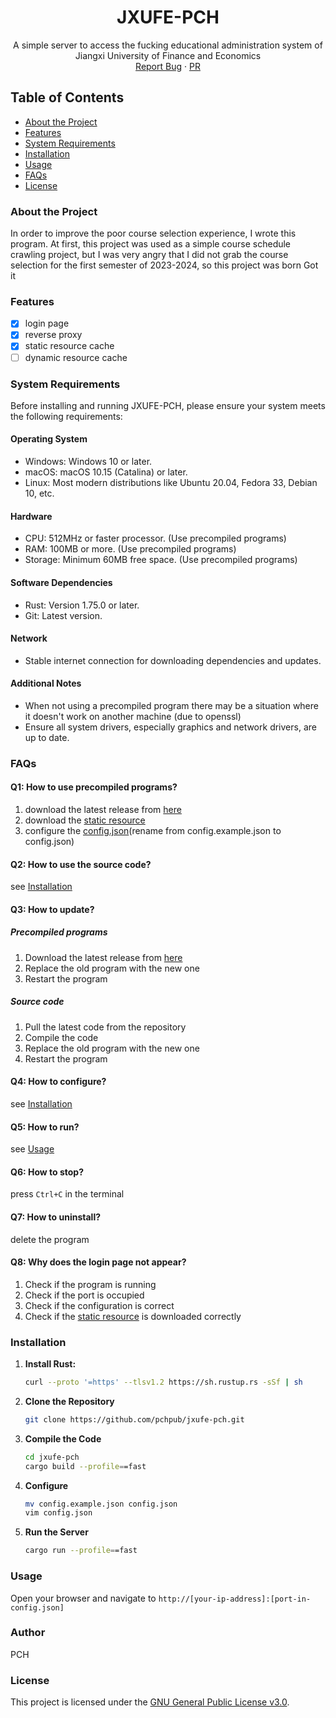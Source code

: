 <h1 align="center">JXUFE-PCH</h1>
<p align="center">
  A simple server to access the fucking educational administration system of Jiangxi University of Finance and Economics
  <br />
  <a href="https://github.com/pchpub/jxufe-pch/issues">Report Bug</a>
  ·
  <a href="https://github.com/pchpub/jxufe-pch/pulls">PR</a>
</p>

## Table of Contents

- [About the Project](#about-the-project)
- [Features](#features)
- [System Requirements](#system-requirements)
- [Installation](#installation)
- [Usage](#usage)
- [FAQs](#faqs)
- [License](#license)

### About the Project

In order to improve the poor course selection experience, I wrote this program.
At first, this project was used as a simple course schedule crawling project,
but I was very angry that I did not grab the course selection for the first semester of 2023-2024,
so this project was born Got it

### Features

- [x] login page
- [x] reverse proxy
- [x] static resource cache
- [ ] dynamic resource cache

### System Requirements

Before installing and running JXUFE-PCH, please ensure your system meets the following requirements:

#### Operating System

- Windows: Windows 10 or later.
- macOS: macOS 10.15 (Catalina) or later.
- Linux: Most modern distributions like Ubuntu 20.04, Fedora 33, Debian 10, etc.

#### Hardware

- CPU: 512MHz or faster processor. (Use precompiled programs)
- RAM: 100MB or more. (Use precompiled programs)
- Storage: Minimum 60MB free space. (Use precompiled programs)

#### Software Dependencies

- Rust: Version 1.75.0 or later.
- Git: Latest version.

#### Network

- Stable internet connection for downloading dependencies and updates.

#### Additional Notes

- When not using a precompiled program there may be a situation where it doesn't work on another machine (due to openssl)
- Ensure all system drivers, especially graphics and network drivers, are up to date.

### FAQs

#### Q1: How to use precompiled programs?

1. download the latest release from [here](https://github.com/pchpub/jxufe-pch/releases/tag/alpha-releases)
2. download the [static resource](https://github.com/pchpub/jxufe-pch/tree/master/static)
3. configure the [config.json](https://github.com/pchpub/jxufe-pch/blob/master/config.example.json)(rename from config.example.json to config.json)

#### Q2: How to use the source code?

see [Installation](#installation)

#### Q3: How to update?

##### Precompiled programs

1. Download the latest release from [here](https://github.com/pchpub/jxufe-pch/releases/tag/alpha-releases)
2. Replace the old program with the new one
3. Restart the program

##### Source code

1. Pull the latest code from the repository
2. Compile the code
3. Replace the old program with the new one
4. Restart the program

#### Q4: How to configure?

see [Installation](#installation)

#### Q5: How to run?

see [Usage](#usage)

#### Q6: How to stop?

press `Ctrl+C` in the terminal

#### Q7: How to uninstall?

delete the program

#### Q8: Why does the login page not appear?

1. Check if the program is running
2. Check if the port is occupied
3. Check if the configuration is correct
4. Check if the [static resource](https://github.com/pchpub/jxufe-pch/tree/master/static) is downloaded correctly

### Installation

1. **Install Rust:**

   ```sh
   curl --proto '=https' --tlsv1.2 https://sh.rustup.rs -sSf | sh
   ```

2. **Clone the Repository**

   ```sh
   git clone https://github.com/pchpub/jxufe-pch.git
   ```

3. **Compile the Code**

   ```sh
   cd jxufe-pch
   cargo build --profile==fast
   ```

4. **Configure**

   ```sh
   mv config.example.json config.json
   vim config.json
   ```

5. **Run the Server**

   ```sh
   cargo run --profile==fast
   ```

### Usage

   Open your browser and navigate to `http://[your-ip-address]:[port-in-config.json]`

### Author

   PCH

### License

   This project is licensed under the [GNU General Public License v3.0](./LICENSE).
